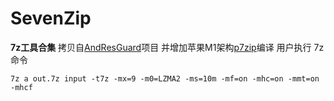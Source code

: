 # SevenZip
**7z工具合集**
拷贝自[AndResGuard](https://github.com/shwenzhang/AndResGuard/tree/master/SevenZip)项目
并增加苹果M1架构[p7zip](https://sourceforge.net/projects/p7zip)编译
用户执行
7z命令
```shell
7z a out.7z input -t7z -mx=9 -m0=LZMA2 -ms=10m -mf=on -mhc=on -mmt=on -mhcf
```
